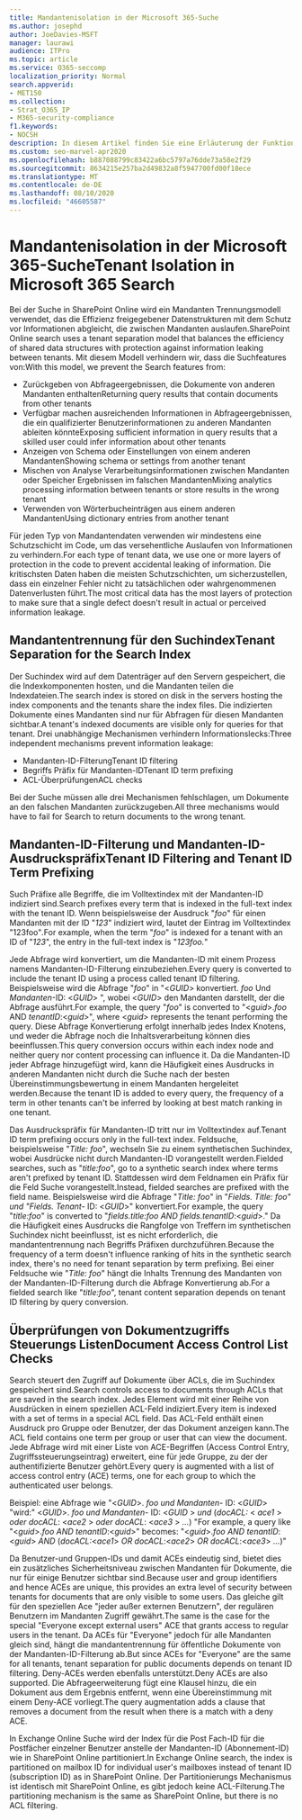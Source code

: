 ```yaml
---
title: Mandantenisolation in der Microsoft 365-Suche
ms.author: josephd
author: JoeDavies-MSFT
manager: laurawi
audience: ITPro
ms.topic: article
ms.service: O365-seccomp
localization_priority: Normal
search.appverid:
- MET150
ms.collection:
- Strat_O365_IP
- M365-security-compliance
f1.keywords:
- NOCSH
description: In diesem Artikel finden Sie eine Erläuterung der Funktionsweise der Mandanten Isolierung zum Trennen von Mandantendaten in der Microsoft 365-Suche.
ms.custom: seo-marvel-apr2020
ms.openlocfilehash: b887088799c83422a6bc5797a76dde73a58e2f29
ms.sourcegitcommit: 8634215e257ba2d49832a8f5947700fd00f18ece
ms.translationtype: MT
ms.contentlocale: de-DE
ms.lasthandoff: 08/10/2020
ms.locfileid: "46605587"
---
```

# <a name="tenant-isolation-in-microsoft-365-search"></a><span data-ttu-id="e5eb6-103">Mandantenisolation in der Microsoft 365-Suche</span><span class="sxs-lookup"><span data-stu-id="e5eb6-103">Tenant Isolation in Microsoft 365 Search</span></span>

<span data-ttu-id="e5eb6-104">Bei der Suche in SharePoint Online wird ein Mandanten Trennungsmodell verwendet, das die Effizienz freigegebener Datenstrukturen mit dem Schutz vor Informationen abgleicht, die zwischen Mandanten auslaufen.</span><span class="sxs-lookup"><span data-stu-id="e5eb6-104">SharePoint Online search uses a tenant separation model that balances the efficiency of shared data structures with protection against information leaking between tenants.</span></span> <span data-ttu-id="e5eb6-105">Mit diesem Modell verhindern wir, dass die Suchfeatures von:</span><span class="sxs-lookup"><span data-stu-id="e5eb6-105">With this model, we prevent the Search features from:</span></span>

- <span data-ttu-id="e5eb6-106">Zurückgeben von Abfrageergebnissen, die Dokumente von anderen Mandanten enthalten</span><span class="sxs-lookup"><span data-stu-id="e5eb6-106">Returning query results that contain documents from other tenants</span></span>
- <span data-ttu-id="e5eb6-107">Verfügbar machen ausreichenden Informationen in Abfrageergebnissen, die ein qualifizierter Benutzerinformationen zu anderen Mandanten ableiten könnte</span><span class="sxs-lookup"><span data-stu-id="e5eb6-107">Exposing sufficient information in query results that a skilled user could infer information about other tenants</span></span>
- <span data-ttu-id="e5eb6-108">Anzeigen von Schema oder Einstellungen von einem anderen Mandanten</span><span class="sxs-lookup"><span data-stu-id="e5eb6-108">Showing schema or settings from another tenant</span></span>
- <span data-ttu-id="e5eb6-109">Mischen von Analyse Verarbeitungsinformationen zwischen Mandanten oder Speicher Ergebnissen im falschen Mandanten</span><span class="sxs-lookup"><span data-stu-id="e5eb6-109">Mixing analytics processing information between tenants or store results in the wrong tenant</span></span>
- <span data-ttu-id="e5eb6-110">Verwenden von Wörterbucheinträgen aus einem anderen Mandanten</span><span class="sxs-lookup"><span data-stu-id="e5eb6-110">Using dictionary entries from another tenant</span></span>

<span data-ttu-id="e5eb6-111">Für jeden Typ von Mandantendaten verwenden wir mindestens eine Schutzschicht im Code, um das versehentliche Auslaufen von Informationen zu verhindern.</span><span class="sxs-lookup"><span data-stu-id="e5eb6-111">For each type of tenant data, we use one or more layers of protection in the code to prevent accidental leaking of information.</span></span> <span data-ttu-id="e5eb6-112">Die kritischsten Daten haben die meisten Schutzschichten, um sicherzustellen, dass ein einzelner Fehler nicht zu tatsächlichen oder wahrgenommenen Datenverlusten führt.</span><span class="sxs-lookup"><span data-stu-id="e5eb6-112">The most critical data has the most layers of protection to make sure that a single defect doesn't result in actual or perceived information leakage.</span></span>

## <a name="tenant-separation-for-the-search-index"></a><span data-ttu-id="e5eb6-113">Mandantentrennung für den Suchindex</span><span class="sxs-lookup"><span data-stu-id="e5eb6-113">Tenant Separation for the Search Index</span></span>

<span data-ttu-id="e5eb6-114">Der Suchindex wird auf dem Datenträger auf den Servern gespeichert, die die Indexkomponenten hosten, und die Mandanten teilen die Indexdateien.</span><span class="sxs-lookup"><span data-stu-id="e5eb6-114">The search index is stored on disk in the servers hosting the index components and the tenants share the index files.</span></span> <span data-ttu-id="e5eb6-115">Die indizierten Dokumente eines Mandanten sind nur für Abfragen für diesen Mandanten sichtbar.</span><span class="sxs-lookup"><span data-stu-id="e5eb6-115">A tenant's indexed documents are visible only for queries for that tenant.</span></span> <span data-ttu-id="e5eb6-116">Drei unabhängige Mechanismen verhindern Informationslecks:</span><span class="sxs-lookup"><span data-stu-id="e5eb6-116">Three independent mechanisms prevent information leakage:</span></span>

- <span data-ttu-id="e5eb6-117">Mandanten-ID-Filterung</span><span class="sxs-lookup"><span data-stu-id="e5eb6-117">Tenant ID filtering</span></span>
- <span data-ttu-id="e5eb6-118">Begriffs Präfix für Mandanten-ID</span><span class="sxs-lookup"><span data-stu-id="e5eb6-118">Tenant ID term prefixing</span></span>
- <span data-ttu-id="e5eb6-119">ACL-Überprüfungen</span><span class="sxs-lookup"><span data-stu-id="e5eb6-119">ACL checks</span></span>

<span data-ttu-id="e5eb6-120">Bei der Suche müssen alle drei Mechanismen fehlschlagen, um Dokumente an den falschen Mandanten zurückzugeben.</span><span class="sxs-lookup"><span data-stu-id="e5eb6-120">All three mechanisms would have to fail for Search to return documents to the wrong tenant.</span></span>

## <a name="tenant-id-filtering-and-tenant-id-term-prefixing"></a><span data-ttu-id="e5eb6-121">Mandanten-ID-Filterung und Mandanten-ID-Ausdruckspräfix</span><span class="sxs-lookup"><span data-stu-id="e5eb6-121">Tenant ID Filtering and Tenant ID Term Prefixing</span></span>

<span data-ttu-id="e5eb6-122">Such Präfixe alle Begriffe, die im Volltextindex mit der Mandanten-ID indiziert sind.</span><span class="sxs-lookup"><span data-stu-id="e5eb6-122">Search prefixes every term that is indexed in the full-text index with the tenant ID.</span></span> <span data-ttu-id="e5eb6-123">Wenn beispielsweise der Ausdruck "*foo*" für einen Mandanten mit der ID "*123*" indiziert wird, lautet der Eintrag im Volltextindex "123foo"*.*</span><span class="sxs-lookup"><span data-stu-id="e5eb6-123">For example, when the term "*foo*" is indexed for a tenant with an ID of "*123*", the entry in the full-text index is "*123foo.*"</span></span>

<span data-ttu-id="e5eb6-124">Jede Abfrage wird konvertiert, um die Mandanten-ID mit einem Prozess namens Mandanten-ID-Filterung einzubeziehen.</span><span class="sxs-lookup"><span data-stu-id="e5eb6-124">Every query is converted to include the tenant ID using a process called tenant ID filtering.</span></span> <span data-ttu-id="e5eb6-125">Beispielsweise wird die Abfrage "*foo*" in "<*GUID*> konvertiert. *foo* Und *Mandanten*-ID: <*GUID*> ", wobei <*GUID*> den Mandanten darstellt, der die Abfrage ausführt.</span><span class="sxs-lookup"><span data-stu-id="e5eb6-125">For example, the query "*foo*" is converted to "<*guid*>.*foo* AND *tenantID*:<*guid*>", where <*guid*> represents the tenant performing the query.</span></span> <span data-ttu-id="e5eb6-126">Diese Abfrage Konvertierung erfolgt innerhalb jedes Index Knotens, und weder die Abfrage noch die Inhaltsverarbeitung können dies beeinflussen.</span><span class="sxs-lookup"><span data-stu-id="e5eb6-126">This query conversion occurs within each index node and neither query nor content processing can influence it.</span></span> <span data-ttu-id="e5eb6-127">Da die Mandanten-ID jeder Abfrage hinzugefügt wird, kann die Häufigkeit eines Ausdrucks in anderen Mandanten nicht durch die Suche nach der besten Übereinstimmungsbewertung in einem Mandanten hergeleitet werden.</span><span class="sxs-lookup"><span data-stu-id="e5eb6-127">Because the tenant ID is added to every query, the frequency of a term in other tenants can't be inferred by looking at best match ranking in one tenant.</span></span>

<span data-ttu-id="e5eb6-128">Das Ausdruckspräfix für Mandanten-ID tritt nur im Volltextindex auf.</span><span class="sxs-lookup"><span data-stu-id="e5eb6-128">Tenant ID term prefixing occurs only in the full-text index.</span></span> <span data-ttu-id="e5eb6-129">Feldsuche, beispielsweise "*Title: foo*", wechseln Sie zu einem synthetischen Suchindex, wobei Ausdrücke nicht durch Mandanten-ID vorangestellt werden.</span><span class="sxs-lookup"><span data-stu-id="e5eb6-129">Fielded searches, such as "*title:foo*", go to a synthetic search index where terms aren't prefixed by tenant ID.</span></span> <span data-ttu-id="e5eb6-130">Stattdessen wird dem Feldnamen ein Präfix für die Feld Suche vorangestellt.</span><span class="sxs-lookup"><span data-stu-id="e5eb6-130">Instead, fielded searches are prefixed with the field name.</span></span> <span data-ttu-id="e5eb6-131">Beispielsweise wird die Abfrage "*Title: foo*" in "*Fields. Title: foo" und "Fields. Tenant-* ID: <*GUID*>" konvertiert.</span><span class="sxs-lookup"><span data-stu-id="e5eb6-131">For example, the query "*title:foo*" is converted to "*fields.title:foo AND fields.tenantID*:<*guid*>."</span></span> <span data-ttu-id="e5eb6-132">Da die Häufigkeit eines Ausdrucks die Rangfolge von Treffern im synthetischen Suchindex nicht beeinflusst, ist es nicht erforderlich, die mandantentrennung nach Begriffs Präfixen durchzuführen.</span><span class="sxs-lookup"><span data-stu-id="e5eb6-132">Because the frequency of a term doesn't influence ranking of hits in the synthetic search index, there's no need for tenant separation by term prefixing.</span></span> <span data-ttu-id="e5eb6-133">Bei einer Feldsuche wie "*Title: foo*" hängt die Inhalts Trennung des Mandanten von der Mandanten-ID-Filterung durch die Abfrage Konvertierung ab.</span><span class="sxs-lookup"><span data-stu-id="e5eb6-133">For a fielded search like "*title:foo*", tenant content separation depends on tenant ID filtering by query conversion.</span></span>

## <a name="document-access-control-list-checks"></a><span data-ttu-id="e5eb6-134">Überprüfungen von Dokumentzugriffs Steuerungs Listen</span><span class="sxs-lookup"><span data-stu-id="e5eb6-134">Document Access Control List Checks</span></span>

<span data-ttu-id="e5eb6-135">Search steuert den Zugriff auf Dokumente über ACLs, die im Suchindex gespeichert sind.</span><span class="sxs-lookup"><span data-stu-id="e5eb6-135">Search controls access to documents through ACLs that are saved in the search index.</span></span> <span data-ttu-id="e5eb6-136">Jedes Element wird mit einer Reihe von Ausdrücken in einem speziellen ACL-Feld indiziert.</span><span class="sxs-lookup"><span data-stu-id="e5eb6-136">Every item is indexed with a set of terms in a special ACL field.</span></span> <span data-ttu-id="e5eb6-137">Das ACL-Feld enthält einen Ausdruck pro Gruppe oder Benutzer, der das Dokument anzeigen kann.</span><span class="sxs-lookup"><span data-stu-id="e5eb6-137">The ACL field contains one term per group or user that can view the document.</span></span> <span data-ttu-id="e5eb6-138">Jede Abfrage wird mit einer Liste von ACE-Begriffen (Access Control Entry, Zugriffssteuerungseintrag) erweitert, eine für jede Gruppe, zu der der authentifizierte Benutzer gehört.</span><span class="sxs-lookup"><span data-stu-id="e5eb6-138">Every query is augmented with a list of access control entry (ACE) terms, one for each group to which the authenticated user belongs.</span></span>

<span data-ttu-id="e5eb6-139">Beispiel: eine Abfrage wie "<*GUID*>. *foo und Mandanten-* ID: <*GUID*> "wird:" <*GUID*>. *foo und Mandanten-* ID: <*GUID* >  *und* (*docACL:* < *ace1* >  *oder docACL*: <*ace2* >  *oder docACL*: <*ace3* >  *...*) "</span><span class="sxs-lookup"><span data-stu-id="e5eb6-139">For example, a query like "<*guid*>.*foo AND tenantID*:<*guid*>" becomes: "<*guid*>.*foo AND tenantID*:<*guid*> *AND* (*docACL:*<*ace1*> *OR docACL*:<*ace2*> *OR docACL*:<*ace3*> *...*)"</span></span>

<span data-ttu-id="e5eb6-140">Da Benutzer-und Gruppen-IDs und damit ACEs eindeutig sind, bietet dies ein zusätzliches Sicherheitsniveau zwischen Mandanten für Dokumente, die nur für einige Benutzer sichtbar sind.</span><span class="sxs-lookup"><span data-stu-id="e5eb6-140">Because user and group identifiers and hence ACEs are unique, this provides an extra level of security between tenants for documents that are only visible to some users.</span></span> <span data-ttu-id="e5eb6-141">Das gleiche gilt für den speziellen Ace "jeder außer externen Benutzern", der regulären Benutzern im Mandanten Zugriff gewährt.</span><span class="sxs-lookup"><span data-stu-id="e5eb6-141">The same is the case for the special "Everyone except external users" ACE that grants access to regular users in the tenant.</span></span> <span data-ttu-id="e5eb6-142">Da ACEs für "Everyone" jedoch für alle Mandanten gleich sind, hängt die mandantentrennung für öffentliche Dokumente von der Mandanten-ID-Filterung ab.</span><span class="sxs-lookup"><span data-stu-id="e5eb6-142">But since ACEs for "Everyone" are the same for all tenants, tenant separation for public documents depends on tenant ID filtering.</span></span> <span data-ttu-id="e5eb6-143">Deny-ACEs werden ebenfalls unterstützt.</span><span class="sxs-lookup"><span data-stu-id="e5eb6-143">Deny ACEs are also supported.</span></span> <span data-ttu-id="e5eb6-144">Die Abfrageerweiterung fügt eine Klausel hinzu, die ein Dokument aus dem Ergebnis entfernt, wenn eine Übereinstimmung mit einem Deny-ACE vorliegt.</span><span class="sxs-lookup"><span data-stu-id="e5eb6-144">The query augmentation adds a clause that removes a document from the result when there is a match with a deny ACE.</span></span>

<span data-ttu-id="e5eb6-145">In Exchange Online Suche wird der Index für die Post Fach-ID für die Postfächer einzelner Benutzer anstelle der Mandanten-ID (Abonnement-ID) wie in SharePoint Online partitioniert.</span><span class="sxs-lookup"><span data-stu-id="e5eb6-145">In Exchange Online search, the index is partitioned on mailbox ID for individual user's mailboxes instead of tenant ID (subscription ID) as in SharePoint Online.</span></span> <span data-ttu-id="e5eb6-146">Der Partitionierungs Mechanismus ist identisch mit SharePoint Online, es gibt jedoch keine ACL-Filterung.</span><span class="sxs-lookup"><span data-stu-id="e5eb6-146">The partitioning mechanism is the same as SharePoint Online, but there is no ACL filtering.</span></span>
